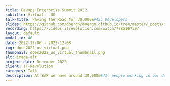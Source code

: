 ```yaml
---
title: DevOps Enterprise Summit 2022
subtitle: Virtual - US
talk-title: Paving the Road for 30,000&#43; Developers
slides: https://github.com/doergn/doergn.github.io/tree/master/_posts/slides/PavedRoad_DOES_USVirtual2022.pdf
recording: https://videos.itrevolution.com/watch/778516759/
layout: default
modal-id: 40
date: 2022-12-06 - 2022-12-08
img: does2022_us_virtual.png
thumbnail: does2022_us_virtual_thumbnail.png
alt: image-alt
project-date: December 2022
client: IT-Revolution
category: Talk
description: At SAP we have around 30,000&#43; people working in our development organization, with >1000 products on our price list using various technology stacks. How do you increase developer productivity at this scale? Backed by in-house user research and industry trends we decided to lower our team's cognitive load by introducing an in-house CI/CD platform called 'Hyperspace'. Dirk will talk about the obstacles of creating 'Hyperspace' with a "platform as a product" approach to an organization that was highly fragmented. Concepts of Paved Roads (a.k.a. Golden Paths) help us to provide guidance to teams with the aim to reduce team cognitive load and decrease support load on central teams Join Dirk's talk for lessons learned, impacts that we already see, and an outlook on what we envision in the Hyperspace. 
---
```

